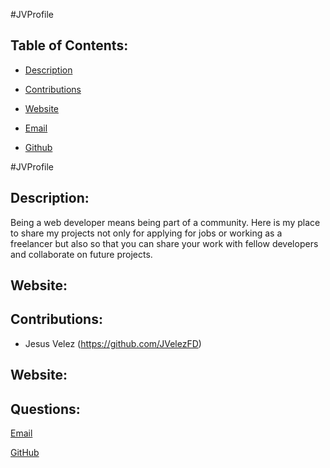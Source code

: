 #JVProfile


  ## Table of Contents:

  * [Description](#Description)

  * [Contributions](#Contributions)

  * [Website](#Website)

  * [Email](#Questions)

  * [Github](#Questions)

 #JVProfile
 
 ## Description: 
Being a web developer means being part of a community. Here is my place to share my projects not only for applying for jobs or working as a freelancer but also so that you can share your work with fellow developers and collaborate on future projects.



  ## Website:

  

  ## Contributions: 
  * Jesus Velez (https://github.com/JVelezFD)

  ## Website: 
  

  ## Questions:

  [Email](mailto:jvelez117@gmail.com)

  [GitHub](https://github.com/JVelezFD)

